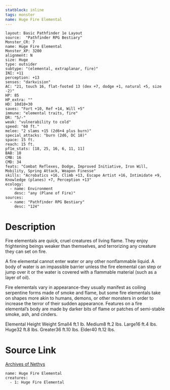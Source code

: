 ```yaml
---
statblock: inline
tags: monster
name: Huge Fire Elemental
---
```

```statblock
layout: Basic Pathfinder 1e Layout
source:  "Pathfinder RPG Bestiary"
Monster_CR: 7
name: Huge Fire Elemental
Monster_XP: 3200
alignment: N
size: Huge
type: outsider
subtype: "(elemental, extraplanar, fire)"
INI: +11
perception: +13
senses: "darkvision"
AC: "21, touch 16, flat-footed 13 (dex +7, dodge +1, natural +5, size -2)"
HP: 85
HP_extra: ""
HD: 10d10+30
saves: "Fort +10, Ref +14, Will +5"
immune: "elemental traits, fire"
DR: "5/-"
weak: "vulnerability to cold"
speed: "60 ft."
melee: "2 slams +15 (2d6+4 plus burn)"
special_attacks: "burn (2d6, DC 18)"
space: 15 ft.
reach: 15 ft.
pf1e_stats: [18, 25, 16, 6, 11, 11]
BAB: 10
CMB: 16
CMD: 34
feats: "Combat Reflexes, Dodge, Improved Initiative, Iron Will, Mobility, Spring Attack, Weapon Finesse"
skills: "Acrobatics +16, Climb +13, Escape Artist +16, Intimidate +9, Knowledge (planes) +7, Perception +13"
ecology:
  - name: Environment
    desc: "any (Plane of Fire)"
sources:
  - name: "Pathfinder RPG Bestiary"
    desc: "124"
```
# Description
Fire elementals are quick, cruel creatures of living flame. They enjoy frightening beings weaker than themselves, and terrorizing any creature they can set on fire.

A fire elemental cannot enter water or any other nonflammable liquid. A body of water is an impassible barrier unless the fire elemental can step or jump over it or the water is covered with a flammable material (such as a layer of oil).

Fire elementals vary in appearance-they usually manifest as coiling serpentine forms made of smoke and flame, but some fire elementals take on shapes more akin to humans, demons, or other monsters in order to increase the terror of their sudden appearance. Features on a fire elemental’s body are made by darker bits of flame or patches of semi-stable smoke, ash, and cinders.

Elemental Height Weight Small4 ft.1 lb. Medium8 ft.2 lbs. Large16 ft.4 lbs. Huge32 ft.8 lbs. Greater36 ft.10 lbs. Elder40 ft.12 lbs.
# Source Link
[Archives of Nethys](https://aonprd.com/MonsterDisplay.aspx?ItemName=Huge%20Fire%20Elemental)
```encounter-table
name: Huge Fire Elemental
creatures:
  - 1: Huge Fire Elemental
```
